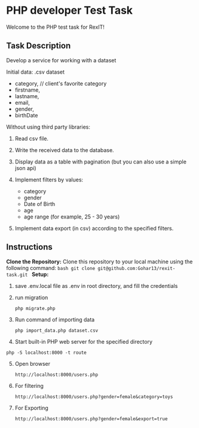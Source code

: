 # PHP developer Test Task

Welcome to the PHP test task for RexIT!

## Task Description

Develop a service for working with a dataset

Initial data:
.csv dataset
- category, // client's favorite category
- firstname,
- lastname,
- email,
- gender,
- birthDate

Without using third party libraries:

1. Read csv file.
2. Write the received data to the database.
3. Display data as a table with pagination (but you can also use a simple json api)

4. Implement filters by values:
   - category
   - gender
   - Date of Birth
   - age
   - age range (for example, 25 - 30 years)
5. Implement data export (in csv) according to the specified filters.


## Instructions

**Clone the Repository:**
   Clone this repository to your local machine using the following command:
      ```bash
      git clone git@github.com:Gohar13/rexit-task.git
      ```
**Setup:**
1. save .env.local file as .env in root directory, and fill the credentials
2. run migration
   ```
   php migrate.php
   ```
3. Run command of importing data
   ```
   php import_data.php dataset.csv
   ```

4.  Start  built-in PHP web server for the specified directory
   ```
   php -S localhost:8000 -t route
   ```

5. Open browser
   ```
   http://localhost:8000/users.php
   ```
6. For filtering
   ```
   http://localhost:8000/users.php?gender=female&category=toys
   ```
7. For Exporting
   ```
   http://localhost:8000/users.php?gender=female&export=true
   ```